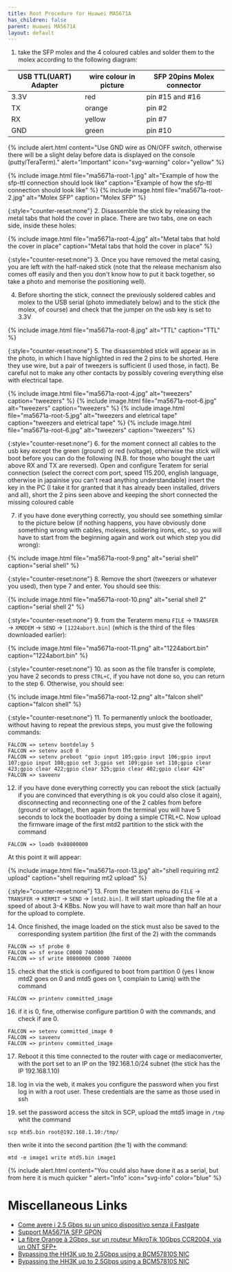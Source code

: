 ```yaml
---
title: Root Procedure for Huawei MA5671A
has_children: false
parent: Huawei MA5671A
layout: default
---
```


1. take the SFP molex and the 4 coloured cables and solder them to the molex according to the following diagram:

| USB TTL(UART) Adapter | wire colour in picture | SFP 20pins Molex connector |
| --------------------- | ---------------------- | -------------------------- |
| 3.3V                  | red                    | pin #15 and #16            |
| TX                    | orange                 | pin #2                     |
| RX                    | yellow                 | pin #7                     |
| GND                   | green                  | pin #10                    |

{% include alert.html content="Use GND wire as ON/OFF switch, otherwise there will be a slight delay before data is displayed on the console (putty/TeraTerm)." alert="Important"  icon="svg-warning" color="yellow" %}

{% include image.html file="ma5671a-root-1.jpg"  alt="Example of how the sfp-ttl connection should look like" caption="Example of how the sfp-ttl connection should look like" %}
{% include image.html file="ma5671a-root-2.jpg"  alt="Molex SFP" caption="Molex SFP" %}

{:style="counter-reset:none"}
2. Disassemble the stick by releasing the metal tabs that hold the cover in place. There are two tabs, one on each side, inside these holes:

{% include image.html file="ma5671a-root-4.jpg"  alt="Metal tabs that hold the cover in place" caption="Metal tabs that hold the cover in place" %}

{:style="counter-reset:none"}
3. Once you have removed the metal casing, you are left with the half-naked stick (note that the release mechanism also comes off easily and then you don't know how to put it back together, so take a photo and memorise the positioning well).

4. Before shorting the stick, connect the previously soldered cables and molex to the USB serial (photo immediately below) and to the stick (the molex, of course) and check that the jumper on the usb key is set to 3.3V

{% include image.html file="ma5671a-root-8.jpg"  alt="TTL" caption="TTL" %}

{:style="counter-reset:none"}
5. The disassembled stick will appear as in the photo, in which I have highlighted in red the 2 pins to be shorted. Here they use wire, but a pair of tweezers is sufficient (I used those, in fact). Be careful not to make any other contacts by possibly covering everything else with electrical tape.

{% include image.html file="ma5671a-root-4.jpg"  alt="tweezers" caption="tweezers" %}
{% include image.html file="ma5671a-root-6.jpg"  alt="tweezers" caption="tweezers" %}
{% include image.html file="ma5671a-root-5.jpg"  alt="tweezers and eletrical tape" caption="tweezers and eletrical tape" %}
{% include image.html file="ma5671a-root-6.jpg"  alt="tweezers" caption="tweezers" %}

{:style="counter-reset:none"}
6. for the moment connect all cables to the usb key except the green (ground) or red (voltage), otherwise the stick will boot before you can do the following (N.B. for those who bought the uart above RX and TX are reversed). Open and configure Teratem for serial connection (select the correct com port, speed 115.200, english language, otherwise in japainise you can't read anything understandable) insert the key in the PC (I take it for granted that it has already been installed, drivers and all), short the 2 pins seen above and keeping the short connected the missing coloured cable

7. if you have done everything correctly, you should see something similar to the picture below (if nothing happens, you have obviously done something wrong with cables, molexes, soldering irons, etc., so you will have to start from the beginning again and work out which step you did wrong):

{% include image.html file="ma5671a-root-9.png"  alt="serial shell" caption="serial shell" %}

{:style="counter-reset:none"}
8. Remove the short (tweezers or whatever you used), then type 7 and enter. You should see this:

{% include image.html file="ma5671a-root-10.png"  alt="serial shell 2" caption="serial shell 2" %}

{:style="counter-reset:none"}
9. from the Teraterm menu `FILE` → `TRANSFER` → `XMODEM` → `SEND` → `[1224abort.bin]` (which is the third of the files downloaded earlier):

{% include image.html file="ma5671a-root-11.png"  alt="1224abort.bin" caption="1224abort.bin" %}

{:style="counter-reset:none"}
10. as soon as the file transfer is complete, you have 2 seconds to press `CTRL+C`, if you have not done so, you can return to the step 6. Otherwise, you should see:

{% include image.html file="ma5671a-root-12.png"  alt="falcon shell" caption="falcon shell" %}

{:style="counter-reset:none"}
11. To permanently unlock the bootloader, without having to repeat the previous steps, you must give the following commands:
```
FALCON => setenv bootdelay 5
FALCON => setenv asc0 0
FALCON => setenv preboot "gpio input 105;gpio input 106;gpio input 107;gpio input 108;gpio set 3;gpio set 109;gpio set 110;gpio clear 423;gpio clear 422;gpio clear 325;gpio clear 402;gpio clear 424"
FALCON => saveenv
```

12. if you have done everything correctly you can reboot the stick (actually if you are convinced that everything is ok you could also close it again), disconnecting and reconnecting one of the 2 cables from before (ground or voltage), then again from the terminal you will have 5 seconds to lock the bootloader by doing a simple CTRL+C. Now upload the firmware image of the first mtd2 partition to the stick with the command
```
FALCON => loadb 0x80800000
```
At this point it will appear:

{% include image.html file="ma5671a-root-13.jpg"  alt="shell requiring mt2 upload" caption="shell requiring mt2 upload" %}

{:style="counter-reset:none"}
13. From the teratem menu do `FILE` → `TRANSFER` → `KERMIT` → `SEND` → `[mtd2.bin]`.
It will start uploading the file at a speed of about 3-4 KBbs. Now you will have to wait more than half an hour for the upload to complete.

14. Once finished, the image loaded on the stick must also be saved to the corresponding system partition (the first of the 2) with the commands
```
FALCON => sf probe 0
FALCON => sf erase C0000 740000
FALCON => sf write 80800000 C0000 740000
```

15. check that the stick is configured to boot from partition 0 (yes I know mtd2 goes on 0 and mtd5 goes on 1, complain to Laniq) with the command
```
FALCON => printenv committed_image
```
16. if it is 0, fine, otherwise configure partition 0 with the commands, and check if are 0.
```
FALCON => setenv committed_image 0
FALCON => saveenv
FALCON => printenv committed_image
```
17. Reboot it this time connected to the router with cage or mediaconverter, with the port set to an IP on the 192.168.1.0/24 subnet (the stick has the IP 192.168.1.10)

18. log in via the web, it makes you configure the password when you first log in with a root user. These credentials are the same as those used in ssh

19. set the password access the sitck in SCP, upload the mtd5 image in  `/tmp` whit the command 
```
scp mtd5.bin root@192.168.1.10:/tmp/
```
then write it into the second partition (the 1) with the command:
```
mtd -e image1 write mtd5.bin image1
```

{% include alert.html content="You could also have done it as a serial, but from here it is much quicker
" alert="Info"  icon="svg-info" color="blue" %}

# Miscellaneous Links
- [Come avere i 2.5 Gbps su un unico dispositivo senza il Fastgate](https://forum.fibra.click/d/17836-come-avere-i-25-gbps-su-un-unico-dispositivo-senza-il-fastgate)
- [Support MA5671A SFP GPON](https://forum.openwrt.org/t/support-ma5671a-sfp-gpon/48042)
- [La fibre Orange à 2Gbps, sur un routeur MikroTik 10Gbps CCR2004, via un ONT SFP+](https://lafibre.info/remplacer-livebox/guide-de-connexion-fibre-directement-sur-un-routeur-voire-meme-en-2gbps/msg832904/#msg832904)
- [Bypassing the HH3K up to 2.5Gbps using a BCM57810S NIC](https://www.dslreports.com/forum/r32230041-Internet-Bypassing-the-HH3K-up-to-2-5Gbps-using-a-BCM57810S-NIC)
- [Bypassing the HH3K up to 2.5Gbps using a BCM57810S NIC](https://www.dslreports.com/forum/r32230041-Internet-Bypassing-the-HH3K-up-to-2-5Gbps-using-a-BCM57810S-NIC)

